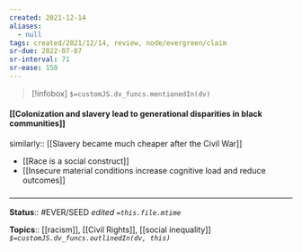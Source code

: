 ```yaml
---
created: 2021-12-14 
aliases:
  - null
tags: created/2021/12/14, review, node/evergreen/claim
sr-due: 2022-07-07
sr-interval: 71
sr-ease: 150
---
```

> [!infobox]
`$=customJS.dv_funcs.mentionedIn(dv)`

#### [[Colonization and slavery lead to generational disparities in black communities]] 

similarly:: [[Slavery became much cheaper after the Civil War]]
- [[Race is a social construct]]
- [[Insecure material conditions increase cognitive load and reduce outcomes]]

### <hr class="footnote"/>

**Status**:: #EVER/SEED
*edited `=this.file.mtime`*

**Topics**:: [[racism]], [[Civil Rights]], [[social inequality]]
*`$=customJS.dv_funcs.outlinedIn(dv, this)`*
